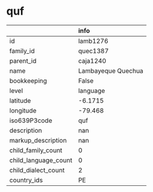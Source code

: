 # quf
|                      | info               |
|:---------------------|:-------------------|
| id                   | lamb1276           |
| family_id            | quec1387           |
| parent_id            | caja1240           |
| name                 | Lambayeque Quechua |
| bookkeeping          | False              |
| level                | language           |
| latitude             | -6.1715            |
| longitude            | -79.468            |
| iso639P3code         | quf                |
| description          | nan                |
| markup_description   | nan                |
| child_family_count   | 0                  |
| child_language_count | 0                  |
| child_dialect_count  | 2                  |
| country_ids          | PE                 |